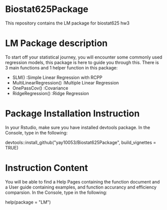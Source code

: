 # Biostat625Package
This repository contains the LM package for biostat625 hw3

# LM Package description 
To start off your statistical journey, you will encounter some commonly used regression models, this package is here to guide you through this. There is 3 main functions and 1 helper function in this package:

* SLM() :Simple Linear Regression with RCPP
* MultiLinearRegression() :Multiple Linear Regression
* OnePassCov() :Covariance
* RidgeRegression() :Ridge Regression

# Package Installation Instruction

In your Rstudio, make sure you have installed devtools package.
In the Console, type in the following:

devtools::install_github("yay10053/Biostat625Package", build_vignettes = TRUE)

# Instruction Content
You will be able to find a Help Pages containing the function document and a User guide containing examples, and function accurancy and efficiency comparsion. 
In the Console, type in the following:

help(package = "LM")

